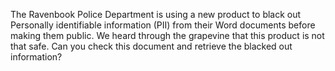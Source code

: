 The Ravenbook Police Department is using a new product to black out Personally identifiable information (PII) from their Word documents before making them public. We heard through the grapevine that this product is not that safe. Can you check this document and retrieve the blacked out information?
